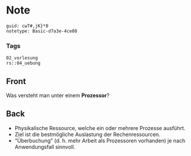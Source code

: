 # Note
```
guid: cwT#,jK}*8
notetype: Basic-d7a3e-4ce08
```

### Tags
```
02_vorlesung
rs::04_uebung
```

## Front
<p>Was versteht man unter einem <b>Prozessor</b>?

## Back
<div>
  <div>
    <ul>
      <li>Physikalische Ressource, welche ein oder mehrere Prozesse
      ausführt.
      <li>Ziel ist die bestmögliche Auslastung der
      Rechenressourcen.
      <li>“Überbuchung” (d. h. mehr Arbeit als Prozessoren
      vorhanden) je nach Anwendungsfall sinnvoll.
    </ul>
  </div>
</div>
